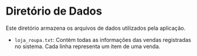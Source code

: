 # Diretório de Dados

Este diretório armazena os arquivos de dados utilizados pela aplicação.

- `loja_roupa.txt`: Contém todas as informações das vendas registradas no sistema. Cada linha representa um item de uma venda.